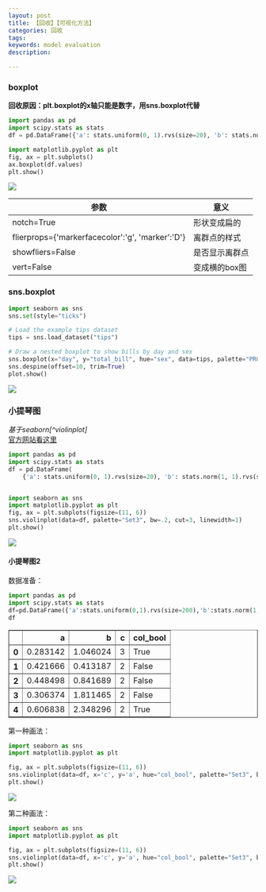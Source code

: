 ```yaml
---
layout: post
title: 【回收】【可视化方法】
categories: 回收
tags:
keywords: model evaluation
description:

---
```




### boxplot

**回收原因：plt.boxplot的x轴只能是数字，用sns.boxplot代替**  
```py
import pandas as pd
import scipy.stats as stats
df = pd.DataFrame({'a': stats.uniform(0, 1).rvs(size=20), 'b': stats.norm(1, 1).rvs(size=20)})

import matplotlib.pyplot as plt
fig, ax = plt.subplots()
ax.boxplot(df.values)
plt.show()
```

<img src='http://www.guofei.site/public/postimg/boxplot.png'>

|参数|意义|
|--|--|
|notch=True|形状变成扁的|
|flierprops={'markerfacecolor':'g', 'marker':'D'}|离群点的样式|
|showfliers=False|是否显示离群点|
|vert=False|变成横的box图|

### sns.boxplot
```py
import seaborn as sns
sns.set(style="ticks")

# Load the example tips dataset
tips = sns.load_dataset("tips")

# Draw a nested boxplot to show bills by day and sex
sns.boxplot(x="day", y="total_bill", hue="sex", data=tips, palette="PRGn")
sns.despine(offset=10, trim=True)
plot.show()
```





<img src='http://www.guofei.site/public/postimg/boxplot.png'>


### 小提琴图

*基于seaborn[^violinplot]*  
<a href='http://seaborn.pydata.org/generated/seaborn.violinplot.html' target="violinplot">官方网站看这里</a>  



```py
import pandas as pd
import scipy.stats as stats
df = pd.DataFrame(
    {'a': stats.uniform(0, 1).rvs(size=20), 'b': stats.norm(1, 1).rvs(size=20), 'c': stats.norm(1, 1).rvs(size=20)})


import seaborn as sns
import matplotlib.pyplot as plt
fig, ax = plt.subplots(figsize=(11, 6))
sns.violinplot(data=df, palette="Set3", bw=.2, cut=3, linewidth=1)
plt.show()
```

<img src='http://www.guofei.site/public/postimg/violinplot.png'>

#### 小提琴图2

数据准备：  
```py
import pandas as pd
import scipy.stats as stats
df=pd.DataFrame({'a':stats.uniform(0,1).rvs(size=200),'b':stats.norm(1,1).rvs(size=200),'c':stats.randint(low=1,high=4).rvs(size=200),'col_bool':stats.uniform(0,1).rvs(size=200)>0.5})
df
```

<table border="1" class="dataframe">
  <thead>
    <tr style="text-align: right;">
      <th></th>
      <th>a</th>
      <th>b</th>
      <th>c</th>
      <th>col_bool</th>
    </tr>
  </thead>
  <tbody>
    <tr>
      <th>0</th>
      <td>0.283142</td>
      <td>1.046024</td>
      <td>3</td>
      <td>True</td>
    </tr>
    <tr>
      <th>1</th>
      <td>0.421666</td>
      <td>0.413187</td>
      <td>2</td>
      <td>False</td>
    </tr>
    <tr>
      <th>2</th>
      <td>0.448498</td>
      <td>0.841689</td>
      <td>2</td>
      <td>False</td>
    </tr>
    <tr>
      <th>3</th>
      <td>0.306374</td>
      <td>1.811465</td>
      <td>2</td>
      <td>False</td>
    </tr>
    <tr>
      <th>4</th>
      <td>0.606838</td>
      <td>2.348296</td>
      <td>2</td>
      <td>True</td>
    </tr>
  </tbody>
</table>

第一种画法：
```py
import seaborn as sns
import matplotlib.pyplot as plt

fig, ax = plt.subplots(figsize=(11, 6))
sns.violinplot(data=df, x='c', y='a', hue="col_bool", palette="Set3", bw=0.2, cut=2, linewidth=1)
plt.show()

```

<img src='http://www.guofei.site/public/postimg/violinplot1.png'>  


第二种画法：  
```py
import seaborn as sns
import matplotlib.pyplot as plt

fig, ax = plt.subplots(figsize=(11, 6))
sns.violinplot(data=df, x='c', y='a', hue="col_bool", palette="Set3", bw=0.2, cut=2, linewidth=1, split=True)
plt.show()
```

<img src='http://www.guofei.site/public/postimg/violinplot2.png'>  

